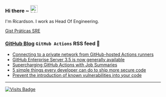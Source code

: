 ### Hi there ~ <img src="https://user-images.githubusercontent.com/1303154/88677602-1635ba80-d120-11ea-84d8-d263ba5fc3c0.gif" width="24px" alt="hi">

I'm Ricardson. I work as Head Of Engineering.

[Gist Práticas SRE](https://gist.github.com/r1w1s1/1ca63e1afb467410ddbb9081214a51ac)

### [GitHub Blog](https://github.blog/) `GitHub Actions` RSS feed 📖

<!--START_SECTION:feed-->
* [Connecting to a private network from GitHub-hosted Actions runners](https:&#x2F;&#x2F;github.blog&#x2F;2022-06-01-connecting-to-a-private-network-from-github-hosted-actions-runners&#x2F;)
* [GitHub Enterprise Server 3.5 is now generally available](https:&#x2F;&#x2F;github.blog&#x2F;2022-05-31-github-enterprise-server-3-5-is-now-generally-available&#x2F;)
* [Supercharging GitHub Actions with Job Summaries](https:&#x2F;&#x2F;github.blog&#x2F;2022-05-09-supercharging-github-actions-with-job-summaries&#x2F;)
* [5 simple things every developer can do to ship more secure code](https:&#x2F;&#x2F;github.blog&#x2F;2022-04-22-5-simple-things-every-developer-can-do-to-ship-more-secure-code&#x2F;)
* [Prevent the introduction of known vulnerabilities into your code](https:&#x2F;&#x2F;github.blog&#x2F;2022-04-06-prevent-introduction-known-vulnerabilities-into-your-code&#x2F;)
<!--END_SECTION:feed-->

---------

[![Visits Badge](https://badges.pufler.dev/visits/r1w1s1/r1w1s1)](https://badges.pufler.dev)


<!--
**r1williams/r1williams** is a ✨ _special_ ✨ repository because its `README.md` (this file) appears on your GitHub profile.


